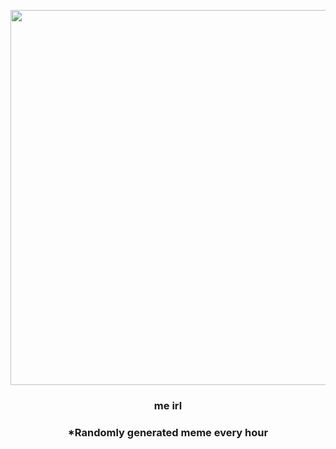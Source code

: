 <p align="center">
        <img src="https://i.redd.it/1d5uy00i4rm81.jpg" width="600" height="600">
        </p>
        <h3 align="center">me irl</h3>
        <h3 align="center">*Randomly generated meme every hour</h3>
    